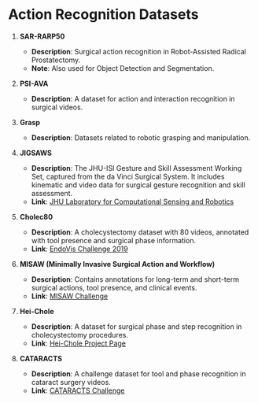 # Action Recognition Datasets

1.  **SAR-RARP50**
    -   **Description**: Surgical action recognition in Robot-Assisted Radical Prostatectomy.
    -   **Note**: Also used for Object Detection and Segmentation.

2.  **PSI-AVA**
    -   **Description**: A dataset for action and interaction recognition in surgical videos.

3.  **Grasp**
    -   **Description**: Datasets related to robotic grasping and manipulation.

4.  **JIGSAWS**
    -   **Description**: The JHU-ISI Gesture and Skill Assessment Working Set, captured from the da Vinci Surgical System. It includes kinematic and video data for surgical gesture recognition and skill assessment.
    -   **Link**: [JHU Laboratory for Computational Sensing and Robotics](https://cirl.lcsr.jhu.edu/research/hmm/datasets/jigsaws_release/)

5.  **Cholec80**
    -   **Description**: A cholecystectomy dataset with 80 videos, annotated with tool presence and surgical phase information.
    -   **Link**: [EndoVis Challenge 2019](https://www.synapse.org/#!Synapse:syn15632156/wiki/582693)

6.  **MISAW (Minimally Invasive Surgical Action and Workflow)**
    -   **Description**: Contains annotations for long-term and short-term surgical actions, tool presence, and clinical events.
    -   **Link**: [MISAW Challenge](https://misaw.grand-challenge.org/)

7.  **Hei-Chole**
    -   **Description**: A dataset for surgical phase and step recognition in cholecystectomy procedures.
    -   **Link**: [Hei-Chole Project Page](https://www.uni-heidelberg.de/fakultaeten/medizin/iwr/groups/cbi/hei-chole.html)

8.  **CATARACTS**
    -   **Description**: A challenge dataset for tool and phase recognition in cataract surgery videos.
    -   **Link**: [CATARACTS Challenge](https://www.synapse.org/#!Synapse:syn8653334/wiki/473430)
